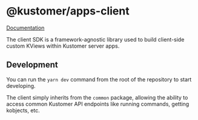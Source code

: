 # @kustomer/apps-client

[Documentation](https://developer.kustomer.com/kustomer-apps-platform/v0.1-Apps-SDK/docs/client-sdk-introduction)

The client SDK is a framework-agnostic library used to build client-side custom KViews within Kustomer server apps.

## Development

You can run the `yarn dev` command from the root of the repository to start developing.

The client simply inherits from the `common` package, allowing the ability to access common Kustomer API endpoints like running commands, getting kobjects, etc.
